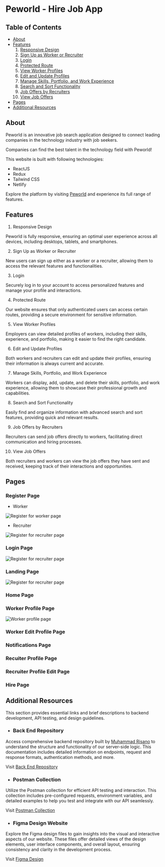# Peworld - Hire Job App

## Table of Contents

- [About](#about)
- [Features](#features)
  1. [Responsive Design](#responsive)
  2. [Sign Up as Worker or Recruiter](#signup)
  3. [Login](#login)
  4. [Protected Route](#protected-route)
  5. [View Worker Profiles](#worker-profile)
  6. [Edit and Update Profiles](#edit-and-update-profile)
  7. [Manage Skills, Portfolio, and Work Experience](#skill-portfolio-experience)
  8. [Search and Sort Functionality](#search-and-sort)
  9. [Job Offers by Recruiters](#job-offers)
  10. [View Job Offers](#view-job-offers)
- [Pages](#pages)
- [Additional Resources](#resources)

## About

Peworld is an innovative job search application designed to connect leading companies in the technology industry with job seekers.

Companies can find the best talent in the technology field with Peworld!

This website is built with following technologies:

- ReactJS
- Redux
- Tailwind CSS
- Netlify

Explore the platform by visiting [Peworld](https://wafash-peworld-react.netlify.app/) and experience its full range of features.

## Features

1. <a id="responsive">Responsive Design</a>

Peworld is fully responsive, ensuring an optimal user experience across all devices, including desktops, tablets, and smartphones.

2. <a id="signup">Sign Up as Worker or Recruiter</a>

New users can sign up either as a worker or a recruiter, allowing them to access the relevant features and functionalities.

3. <a id="login">Login</a>

Securely log in to your account to access personalized features and manage your profile and interactions.

4. <a id="protected-route">Protected Route</a>

Our website ensures that only authenticated users can access certain routes, providing a secure environment for sensitive information.

5. <a id="worker-profile">View Worker Profiles</a>

Employers can view detailed profiles of workers, including their skills, experience, and portfolio, making it easier to find the right candidate.

6. <a id="edit-and-update-profile">Edit and Update Profiles</a>

Both workers and recruiters can edit and update their profiles, ensuring their information is always current and accurate.

7. <a id="skill-portoflio-experience">Manage Skills, Portfolio, and Work Experience</a>

Workers can display, add, update, and delete their skills, portfolio, and work experience, allowing them to showcase their professional growth and capabilities.

8. <a id="search-and-sort">Search and Sort Functionality</a>

Easily find and organize information with advanced search and sort features, providing quick and relevant results.

9.  <a id="job-offers">Job Offers by Recruiters</a>

Recruiters can send job offers directly to workers, facilitating direct communication and hiring processes.

10. <a id="view-job-offers">View Job Offers</a>

Both recruiters and workers can view the job offers they have sent and received, keeping track of their interactions and opportunities.

## Pages

### Register Page

- Worker

![Register for worker page](./screenshots/signup-worker.png)

- Recruiter

![Register for recruiter page](./screenshots/signup-recruiter.png)

### Login Page

![Register for recruiter page](./screenshots/login-page.png)

### Landing Page

![Register for recruiter page](./screenshots/landing-page-login.png)

### Home Page

### Worker Profile Page

![Worker profile page](./screenshots/profile-worker.png)

### Worker Edit Profile Page

### Notifications Page

### Recuiter Profile Page

### Recruiter Profile Edit Page

### Hire Page

## <a id="resources">Additional Resources</a>

This section provides essential links and brief descriptions to backend development, API testing, and design guidelines.

- ### Back End Repository

Access comprehensive backend repository built by [Muhammad Risano](https://github.com/muhammadrisano) to understand the structure and functionality of our server-side logic. This documentation includes detailed information on endpoints, request and response formats, authentication methods, and more.

Visit [Back End Repository](https://github.com/wafash08/be-peworld)

- ### Postman Collection

Utilize the Postman collection for efficient API testing and interaction. This collection includes pre-configured requests, environment variables, and detailed examples to help you test and integrate with our API seamlessly.

Visit [Postman Collection](https://documenter.getpostman.com/view/7675329/2s9YysDhDY)

- ### Figma Design Website

Explore the Figma design files to gain insights into the visual and interactive aspects of our website. These files offer detailed views of the design elements, user interface components, and overall layout, ensuring consistency and clarity in the development process.

Visit [Figma Design](https://www.figma.com/design/ZhfxykSA0qzko0PMs9aPOp/HireJob?node-id=0-1&t=TIZ8mPdepplWCBp1-0)
